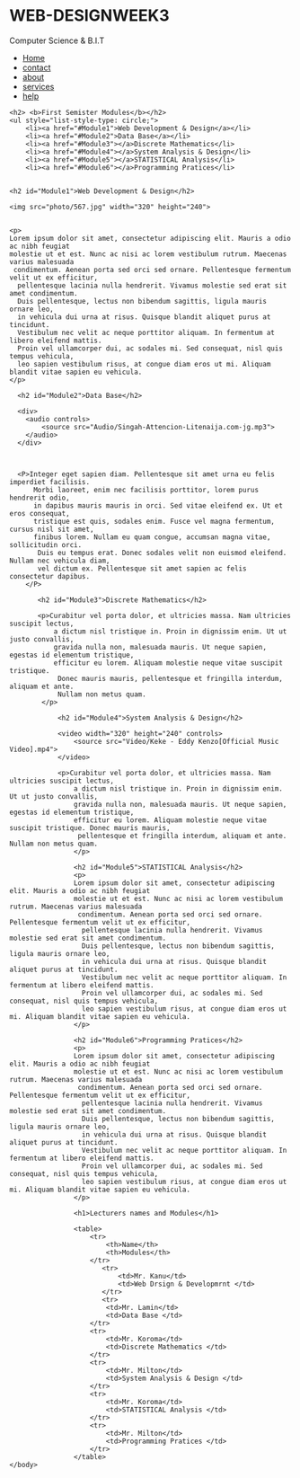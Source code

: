 # WEB-DESIGNWEEK3
<!DOCTYPE html>
<html lang="en">
    <Style>
        table,th,td {
            border: 1px solid black;
        }
    </Style>
<head>
    <meta charset="UTF-8">
    <meta http-equiv="X-UA-Compatible" content="IE=edge">
    <meta name="viewport" content="width=device-width, initial-scale=1.0">
    <title>COMPUTER SCIENCE & B.I.T</title>
</head>
Computer Science & B.I.T

<body>

<ul>
    <li><a href="Home">Home</li>
    <li><a href="contact.html">contact</a></li>
    <li><a href="about.html">about</a></li>
    <li><a href="services.html">services</a></li>
    <li><a href="help.html">help</a></li>
    </ul>

    <h2> <b>First Semister Modules</b></h2>
    <ul style="list-style-type: circle;">
        <li><a href="#Module1">Web Development & Design</a></li>
        <li><a href="#Module2">Data Base</a></li>
        <li><a href="#Module3"></a>Discrete Mathematics</li>
        <li><a href="#Module4"></a>System Analysis & Design</li>
        <li><a href="#Module5"></a>STATISTICAL Analysis</li>
        <li><a href="#Module6"></a>Programming Pratices</li>


    <h2 id="Module1">Web Development & Design</h2>

    <img src="photo/567.jpg" width="320" height="240">


    <p>
    Lorem ipsum dolor sit amet, consectetur adipiscing elit. Mauris a odio ac nibh feugiat 
    molestie ut et est. Nunc ac nisi ac lorem vestibulum rutrum. Maecenas varius malesuada
     condimentum. Aenean porta sed orci sed ornare. Pellentesque fermentum velit ut ex efficitur,
      pellentesque lacinia nulla hendrerit. Vivamus molestie sed erat sit amet condimentum. 
      Duis pellentesque, lectus non bibendum sagittis, ligula mauris ornare leo, 
      in vehicula dui urna at risus. Quisque blandit aliquet purus at tincidunt. 
      Vestibulum nec velit ac neque porttitor aliquam. In fermentum at libero eleifend mattis. 
      Proin vel ullamcorper dui, ac sodales mi. Sed consequat, nisl quis tempus vehicula, 
      leo sapien vestibulum risus, at congue diam eros ut mi. Aliquam blandit vitae sapien eu vehicula.
    </p>

      <h2 id="Module2">Data Base</h2>

      <div>
        <audio controls>
            <source src="Audio/Singah-Attencion-Litenaija.com-jg.mp3">
        </audio>
      </div>

    

      <P>Integer eget sapien diam. Pellentesque sit amet urna eu felis imperdiet facilisis. 
          Morbi laoreet, enim nec facilisis porttitor, lorem purus hendrerit odio, 
          in dapibus mauris mauris in orci. Sed vitae eleifend ex. Ut et eros consequat, 
          tristique est quis, sodales enim. Fusce vel magna fermentum, cursus nisl sit amet, 
          finibus lorem. Nullam eu quam congue, accumsan magna vitae, sollicitudin orci.
           Duis eu tempus erat. Donec sodales velit non euismod eleifend. Nullam nec vehicula diam, 
           vel dictum ex. Pellentesque sit amet sapien ac felis consectetur dapibus.
        </P>

           <h2 id="Module3">Discrete Mathematics</h2>

           <p>Curabitur vel porta dolor, et ultricies massa. Nam ultricies suscipit lectus, 
               a dictum nisl tristique in. Proin in dignissim enim. Ut ut justo convallis, 
               gravida nulla non, malesuada mauris. Ut neque sapien, egestas id elementum tristique, 
               efficitur eu lorem. Aliquam molestie neque vitae suscipit tristique.
                Donec mauris mauris, pellentesque et fringilla interdum, aliquam et ante. 
                Nullam non metus quam.
            </p>

                <h2 id="Module4">System Analysis & Design</h2>

                <video width="320" height="240" controls>
                    <source src="Video/Keke - Eddy Kenzo[Official Music Video].mp4">
                </video>

                <p>Curabitur vel porta dolor, et ultricies massa. Nam ultricies suscipit lectus, 
                    a dictum nisl tristique in. Proin in dignissim enim. Ut ut justo convallis, 
                    gravida nulla non, malesuada mauris. Ut neque sapien, egestas id elementum tristique, 
                    efficitur eu lorem. Aliquam molestie neque vitae suscipit tristique. Donec mauris mauris,
                     pellentesque et fringilla interdum, aliquam et ante. Nullam non metus quam.
                    </p>

                    <h2 id="Module5">STATISTICAL Analysis</h2>
                    <p>
                    Lorem ipsum dolor sit amet, consectetur adipiscing elit. Mauris a odio ac nibh feugiat 
                    molestie ut et est. Nunc ac nisi ac lorem vestibulum rutrum. Maecenas varius malesuada
                     condimentum. Aenean porta sed orci sed ornare. Pellentesque fermentum velit ut ex efficitur,
                      pellentesque lacinia nulla hendrerit. Vivamus molestie sed erat sit amet condimentum. 
                      Duis pellentesque, lectus non bibendum sagittis, ligula mauris ornare leo, 
                      in vehicula dui urna at risus. Quisque blandit aliquet purus at tincidunt. 
                      Vestibulum nec velit ac neque porttitor aliquam. In fermentum at libero eleifend mattis. 
                      Proin vel ullamcorper dui, ac sodales mi. Sed consequat, nisl quis tempus vehicula, 
                      leo sapien vestibulum risus, at congue diam eros ut mi. Aliquam blandit vitae sapien eu vehicula.
                    </p>

                    <h2 id="Module6">Programming Pratices</h2>
                    <p>
                    Lorem ipsum dolor sit amet, consectetur adipiscing elit. Mauris a odio ac nibh feugiat 
                    molestie ut et est. Nunc ac nisi ac lorem vestibulum rutrum. Maecenas varius malesuada
                     condimentum. Aenean porta sed orci sed ornare. Pellentesque fermentum velit ut ex efficitur,
                      pellentesque lacinia nulla hendrerit. Vivamus molestie sed erat sit amet condimentum. 
                      Duis pellentesque, lectus non bibendum sagittis, ligula mauris ornare leo, 
                      in vehicula dui urna at risus. Quisque blandit aliquet purus at tincidunt. 
                      Vestibulum nec velit ac neque porttitor aliquam. In fermentum at libero eleifend mattis. 
                      Proin vel ullamcorper dui, ac sodales mi. Sed consequat, nisl quis tempus vehicula, 
                      leo sapien vestibulum risus, at congue diam eros ut mi. Aliquam blandit vitae sapien eu vehicula.
                    </p>

                    <h1>Lecturers names and Modules</h1>

                    <table>
                        <tr>
                            <th>Name</th>
                            <th>Modules</th>
                        </tr>
                           <tr> 
                               <td>Mr. Kanu</td>
                               <td>Web Drsign & Developmrnt </td>
                           </tr>
                           <tr> 
                            <td>Mr. Lamin</td>
                            <td>Data Base </td>
                        </tr>
                        <tr> 
                            <td>Mr. Koroma</td>
                            <td>Discrete Mathematics </td>
                        </tr>
                        <tr> 
                            <td>Mr. Milton</td>
                            <td>System Analysis & Design </td>
                        </tr>
                        <tr> 
                            <td>Mr. Koroma</td>
                            <td>STATISTICAL Analysis </td>
                        </tr>
                        <tr> 
                            <td>Mr. Milton</td>
                            <td>Programming Pratices </td>
                        </tr>
                    </table>
    </body>
</html>
